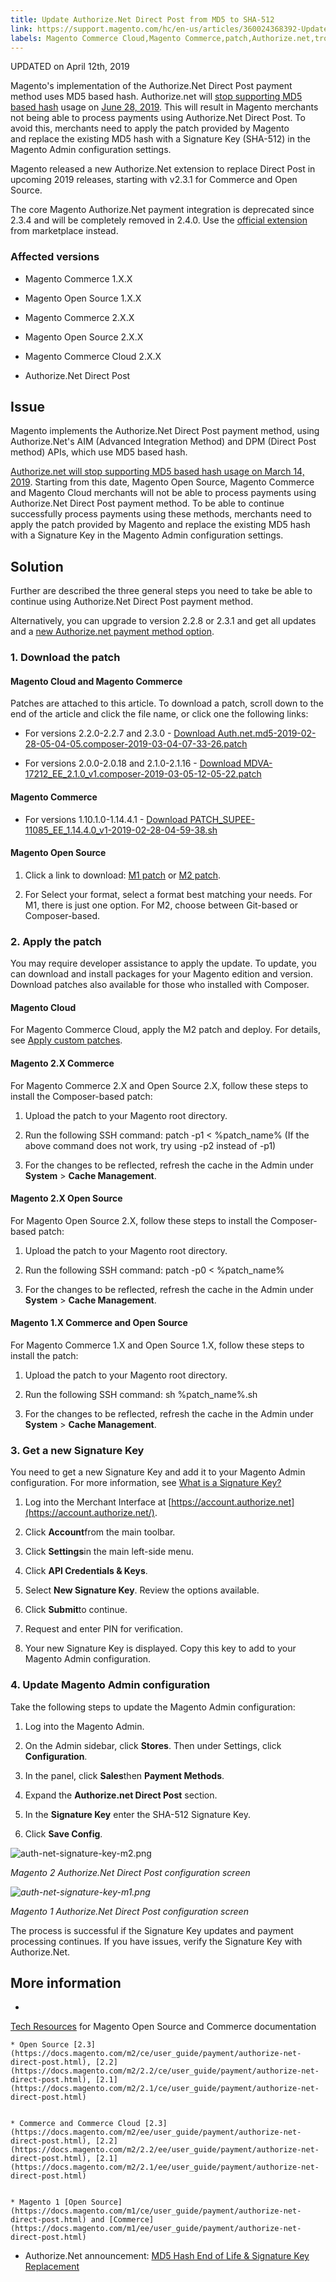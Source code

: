 ```yaml
---
title: Update Authorize.Net Direct Post from MD5 to SHA-512
link: https://support.magento.com/hc/en-us/articles/360024368392-Update-Authorize-Net-Direct-Post-from-MD5-to-SHA-512
labels: Magento Commerce Cloud,Magento Commerce,patch,Authorize.net,troubleshooting,Direct Post,SHA,MDA,deprecated,known issues,2.2.x,2.1.x
---
```


UPDATED on April 12th, 2019

Magento's implementation of the Authorize.Net Direct Post payment method uses MD5 based hash. Authorize.net will [stop supporting MD5 based hash](https://support.authorize.net/s/article/MD5-Hash-End-of-Life-Signature-Key-Replacement) usage on [June 28, 2019](http://app.payment.authorize.net/e/es.aspx?s=986383348&e=1691349&elqTrackId=b307147cf4ef4925bd108180234867d4&elq=22c763e5e2354d988ebfea2681020c6b&elqaid=903&elqat=1). This will result in Magento merchants not being able to process payments using Authorize.Net Direct Post. To avoid this, merchants need to apply the patch provided by Magento and replace the existing MD5 hash with a Signature Key (SHA-512) in the Magento Admin configuration settings.

Magento released a new Authorize.Net extension to replace Direct Post in upcoming 2019 releases, starting with v2.3.1 for Commerce and Open Source.

The core Magento Authorize.Net payment integration is deprecated since 2.3.4 and will be completely removed in 2.4.0. Use the [official extension](https://marketplace.magento.com/authorizenet-magento-module-authorizenet.html) from marketplace instead.

### Affected versions

* Magento Commerce 1.X.X

* Magento Open Source 1.X.X

* Magento Commerce 2.X.X

* Magento Open Source 2.X.X

* Magento Commerce Cloud 2.X.X

* Authorize.Net Direct Post

## Issue

Magento implements the Authorize.Net Direct Post payment method, using Authorize.Net's AIM (Advanced Integration Method) and DPM (Direct Post method) APIs, which use MD5 based hash.

[Authorize.net will stop supporting MD5 based hash usage on March 14, 2019](https://support.authorize.net/s/article/MD5-Hash-End-of-Life-Signature-Key-Replacement). Starting from this date, Magento Open Source, Magento Commerce and Magento Cloud merchants will not be able to process payments using Authorize.Net Direct Post payment method. To be able to continue successfully process payments using these methods, merchants need to apply the patch provided by Magento and replace the existing MD5 hash with a Signature Key in the Magento Admin configuration settings.

## Solution

Further are described the three general steps you need to take be able to continue using Authorize.Net Direct Post payment method.

Alternatively, you can upgrade to version 2.2.8 or 2.3.1 and get all updates and a [new Authorize.net payment method option](https://docs.magento.com/m2/ce/user_guide/payment/authorize-net.html).

### 1. Download the patch

#### Magento Cloud and Magento Commerce

Patches are attached to this article. To download a patch, scroll down to the end of the article and click the file name, or click one the following links:

* For versions 2.2.0-2.2.7 and 2.3.0 - [Download Auth.net.md5-2019-02-28-05-04-05.composer-2019-03-04-07-33-26.patch](https://support.magento.com/hc/en-us/article_attachments/360026121671/Auth.net.md5-2019-02-28-05-04-05.composer-2019-03-04-07-33-26.patch)

* For versions 2.0.0-2.0.18 and 2.1.0-2.1.16 - [Download MDVA-17212\_EE\_2.1.0\_v1.composer-2019-03-05-12-05-22.patch](https://support.magento.com/hc/en-us/article_attachments/360026127972/MDVA-17212_EE_2.1.0_v1.composer-2019-03-05-12-05-22.patch)

#### Magento Commerce

* For versions 1.10.1.0-1.14.4.1 - [Download PATCH\_SUPEE-11085\_EE\_1.14.4.0\_v1-2019-02-28-04-59-38.sh](https://support.magento.com/hc/en-us/article_attachments/360026121651/PATCH_SUPEE-11085_EE_1.14.4.0_v1-2019-02-28-04-59-38.sh)

#### Magento Open Source

1. Click a link to download: [M1 patch](https://magento.com/tech-resources/download#download2280) or [M2 patch](https://magento.com/tech-resources/download#download2279).

1. For Select your format, select a format best matching your needs. For M1, there is just one option. For M2, choose between Git-based or Composer-based.

### 2. Apply the patch

You may require developer assistance to apply the update. To update, you can download and install packages for your Magento edition and version. Download patches also available for those who installed with Composer.

#### Magento Cloud

For Magento Commerce Cloud, apply the M2 patch and deploy. For details, see [Apply custom patches](https://devdocs.magento.com/guides/v2.3/cloud/project/project-patch.html).

#### Magento 2.X Commerce

For Magento Commerce 2.X and Open Source 2.X, follow these steps to install the Composer-based patch:

1. Upload the patch to your Magento root directory.

1. Run the following SSH command:
patch -p1 < %patch\_name%
(If the above command does not work, try using -p2 instead of -p1)

1. For the changes to be reflected, refresh the cache in the Admin under **System** > **Cache Management**.

#### Magento 2.X Open Source

For Magento Open Source 2.X, follow these steps to install the Composer-based patch:

1. Upload the patch to your Magento root directory.

1. Run the following SSH command:
patch -p0 < %patch\_name%

1. For the changes to be reflected, refresh the cache in the Admin under **System** > **Cache Management**.

#### Magento 1.X Commerce and Open Source

For Magento Commerce 1.X and Open Source 1.X, follow these steps to install the patch:

1. Upload the patch to your Magento root directory.

1. Run the following SSH command:
sh %patch\_name%.sh

1. For the changes to be reflected, refresh the cache in the Admin under **System** > **Cache Management**.

### 3. Get a new Signature Key

You need to get a new Signature Key and add it to your Magento Admin configuration. For more information, see [What is a Signature Key?](https://support.authorize.net/s/article/What-is-a-Signature-Key)

1. Log into the Merchant Interface at [https://account.authorize.net](https://account.authorize.net/).

1. Click **Account**from the main toolbar.

1. Click **Settings**in the main left-side menu.

1. Click **API Credentials & Keys**.

10. Select **New Signature Key**. Review the options available.

12. Click **Submit**to continue.

14. Request and enter PIN for verification.

16. Your new Signature Key is displayed. Copy this key to add to your Magento Admin configuration.

### 4. Update Magento Admin configuration

Take the following steps to update the Magento Admin configuration:

1. Log into the Magento Admin.

1. On the Admin sidebar, click **Stores**. Then under Settings, click **Configuration**.

1. In the panel, click **Sales**then **Payment Methods**.

1. Expand the **Authorize.net Direct Post** section.

10. In the **Signature Key** enter the SHA-512 Signature Key.

12. Click **Save Config**.

![auth-net-signature-key-m2.png](https://support.magento.com/hc/article_attachments/360022986671/auth-net-signature-key-m2.png)

*Magento 2 Authorize.Net Direct Post configuration screen*

*![auth-net-signature-key-m1.png](https://support.magento.com/hc/article_attachments/360022986751/auth-net-signature-key-m1.png)*

*Magento 1 Authorize.Net Direct Post configuration screen*

The process is successful if the Signature Key updates and payment processing continues. If you have issues, verify the Signature Key with Authorize.Net.

## More information

* 
[Tech Resources](https://magento.com/technical-resources) for Magento Open Source and Commerce documentation

	
	* Open Source [2.3](https://docs.magento.com/m2/ce/user_guide/payment/authorize-net-direct-post.html), [2.2](https://docs.magento.com/m2/2.2/ce/user_guide/payment/authorize-net-direct-post.html), [2.1](https://docs.magento.com/m2/2.1/ce/user_guide/payment/authorize-net-direct-post.html)
	
	
	* Commerce and Commerce Cloud [2.3](https://docs.magento.com/m2/ee/user_guide/payment/authorize-net-direct-post.html), [2.2](https://docs.magento.com/m2/2.2/ee/user_guide/payment/authorize-net-direct-post.html), [2.1](https://docs.magento.com/m2/2.1/ee/user_guide/payment/authorize-net-direct-post.html)
	
	
	* Magento 1 [Open Source](https://docs.magento.com/m1/ce/user_guide/payment/authorize-net-direct-post.html) and [Commerce](https://docs.magento.com/m1/ee/user_guide/payment/authorize-net-direct-post.html)

* Authorize.Net announcement: [MD5 Hash End of Life & Signature Key Replacement](https://support.authorize.net/s/article/MD5-Hash-End-of-Life-Signature-Key-Replacement)

